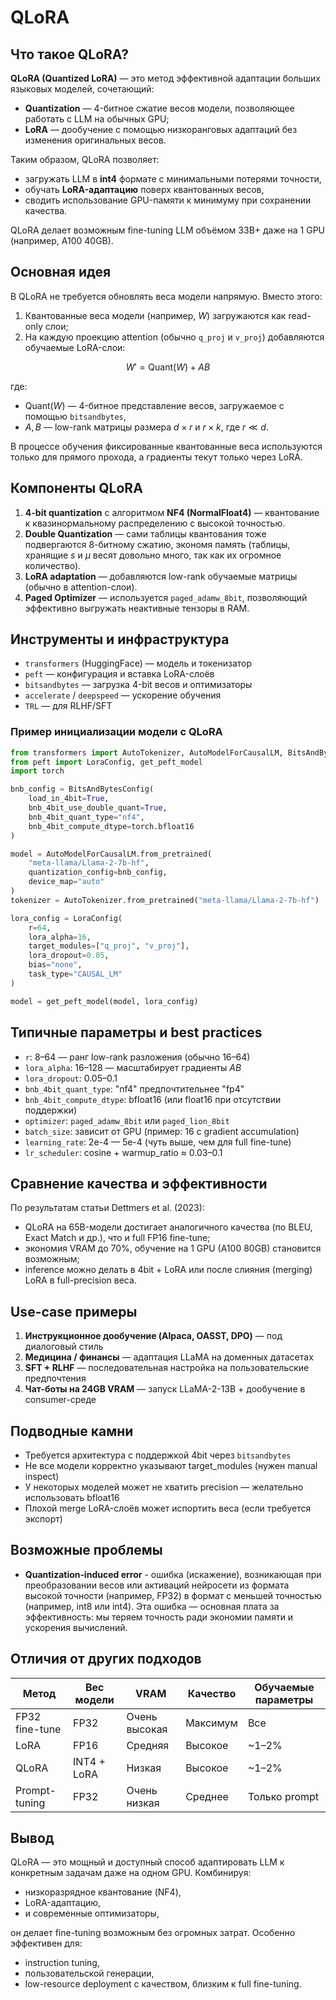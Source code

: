 # QLoRA

## Что такое QLoRA?
**QLoRA (Quantized LoRA)** — это метод эффективной адаптации больших языковых моделей, сочетающий:
- **Quantization** — 4-битное сжатие весов модели, позволяющее работать с LLM на обычных GPU;
- **LoRA** — дообучение с помощью низкоранговых адаптаций без изменения оригинальных весов.

Таким образом, QLoRA позволяет:
- загружать LLM в **int4** формате с минимальными потерями точности,
- обучать **LoRA-адаптацию** поверх квантованных весов,
- сводить использование GPU-памяти к минимуму при сохранении качества.

QLoRA делает возможным fine-tuning LLM объёмом 33B+ даже на 1 GPU (например, A100 40GB).

## Основная идея
В QLoRA не требуется обновлять веса модели напрямую. Вместо этого:
1. Квантованные веса модели (например, $W$) загружаются как read-only слои;
2. На каждую проекцию attention (обычно `q_proj` и `v_proj`) добавляются обучаемые LoRA-слои: 

$$
W' = \text{Quant}(W) + A B
$$

где:
- $\text{Quant}(W)$ — 4-битное представление весов, загружаемое с помощью `bitsandbytes`,
- $A, B$ — low-rank матрицы размера $d \times r$ и $r \times k$, где $r \ll d$.

В процессе обучения фиксированные квантованные веса используются только для прямого прохода, а градиенты текут только через LoRA.

## Компоненты QLoRA
1. **4-bit quantization** с алгоритмом **NF4 (NormalFloat4)** — квантование к квазинормальному распределению с высокой точностью.
2. **Double Quantization** — сами таблицы квантования тоже подвергаются 8-битному сжатию, экономя память (таблицы, хранящие $s$ и $\mu$ весят довольно много, так как их огромное количество).
3. **LoRA adaptation** — добавляются low-rank обучаемые матрицы (обычно в attention-слои).
4. **Paged Optimizer** — используется `paged_adamw_8bit`, позволяющий эффективно выгружать неактивные тензоры в RAM.

## Инструменты и инфраструктура
- `transformers` (HuggingFace) — модель и токенизатор
- `peft` — конфигурация и вставка LoRA-слоёв
- `bitsandbytes` — загрузка 4-bit весов и оптимизаторы
- `accelerate` / `deepspeed` — ускорение обучения
- `TRL` — для RLHF/SFT

### Пример инициализации модели с QLoRA
```python
from transformers import AutoTokenizer, AutoModelForCausalLM, BitsAndBytesConfig
from peft import LoraConfig, get_peft_model
import torch

bnb_config = BitsAndBytesConfig(
    load_in_4bit=True,
    bnb_4bit_use_double_quant=True,
    bnb_4bit_quant_type="nf4",
    bnb_4bit_compute_dtype=torch.bfloat16
)

model = AutoModelForCausalLM.from_pretrained(
    "meta-llama/Llama-2-7b-hf",
    quantization_config=bnb_config,
    device_map="auto"
)
tokenizer = AutoTokenizer.from_pretrained("meta-llama/Llama-2-7b-hf")

lora_config = LoraConfig(
    r=64,
    lora_alpha=16,
    target_modules=["q_proj", "v_proj"],
    lora_dropout=0.05,
    bias="none",
    task_type="CAUSAL_LM"
)

model = get_peft_model(model, lora_config)
```

## Типичные параметры и best practices
- `r`: 8–64 — ранг low-rank разложения (обычно 16–64)
- `lora_alpha`: 16–128 — масштабирует градиенты $AB$
- `lora_dropout`: 0.05–0.1
- `bnb_4bit_quant_type`: "nf4" предпочтительнее "fp4"
- `bnb_4bit_compute_dtype`: bfloat16 (или float16 при отсутствии поддержки)
- `optimizer`: `paged_adamw_8bit` или `paged_lion_8bit`
- `batch_size`: зависит от GPU (пример: 16 с gradient accumulation)
- `learning_rate`: 2e-4 — 5e-4 (чуть выше, чем для full fine-tune)
- `lr_scheduler`: cosine + warmup_ratio ≈ 0.03–0.1

## Сравнение качества и эффективности
По результатам статьи Dettmers et al. (2023):
- QLoRA на 65B-модели достигает аналогичного качества (по BLEU, Exact Match и др.), что и full FP16 fine-tune;
- экономия VRAM до 70%, обучение на 1 GPU (A100 80GB) становится возможным;
- inference можно делать в 4bit + LoRA или после слияния (merging) LoRA в full-precision веса.

## Use-case примеры
1. **Инструкционное дообучение (Alpaca, OASST, DPO)** — под диалоговый стиль
2. **Медицина / финансы** — адаптация LLaMA на доменных датасетах
3. **SFT + RLHF** — последовательная настройка на пользовательские предпочтения
4. **Чат-боты на 24GB VRAM** — запуск LLaMA-2-13B + дообучение в consumer-среде

## Подводные камни
- Требуется архитектура с поддержкой 4bit через `bitsandbytes`
- Не все модели корректно указывают target_modules (нужен manual inspect)
- У некоторых моделей может не хватить precision — желательно использовать bfloat16
- Плохой merge LoRA-слоёв может испортить веса (если требуется экспорт)

## Возможные проблемы
- **Quantization‑induced error** - ошибка (искажение), возникающая при преобразовании весов или активаций нейросети из формата высокой точности (например, FP32) в формат с меньшей точностью (например, int8 или int4). Эта ошибка — основная плата за эффективность: мы теряем точность ради экономии памяти и ускорения вычислений.


## Отличия от других подходов
| Метод          | Вес модели   | VRAM         | Качество        | Обучаемые параметры |
|----------------|--------------|--------------|------------------|----------------------|
| FP32 fine-tune | FP32         | Очень высокая | Максимум       | Все                 |
| LoRA           | FP16         | Средняя       | Высокое         | ~1–2%               |
| QLoRA          | INT4 + LoRA  | Низкая        | Высокое         | ~1–2%               |
| Prompt-tuning  | FP32         | Очень низкая  | Среднее         | Только prompt       |

## Вывод
QLoRA — это мощный и доступный способ адаптировать LLM к конкретным задачам даже на одном GPU. Комбинируя:
- низкоразрядное квантование (NF4),
- LoRA-адаптацию,
- и современные оптимизаторы,

он делает fine-tuning возможным без огромных затрат. Особенно эффективен для:
- instruction tuning,
- пользовательской генерации,
- low-resource deployment с качеством, близким к full fine-tuning.

